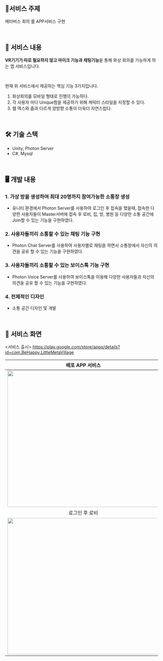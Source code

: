 ## 🤘서비스 주제

메타버스 회의 룸 APP서비스 구현

</br>

## 📜 서비스 내용

**VR기기가 따로 필요하지 않고 마이크 기능과 채팅기능**을 통해 화상 회의를 가능하게 하는 앱 서비스입니다.

</br>

현재 위 서비스에서 제공하는 핵심 기능 3가지입니다.

1. 화상회의를 모바일 형태로 진행이 가능하다.
2. 각 사용자 마다 Unique함을 제공하기 위해 캐릭터 스타일을 지정할 수 있다.
3. 웹 엑스와 줌과 다르게 양방향 소통이 더욱더 자연스럽다.

</br>

## 🛠 기술 스택

- Unity, Photon Server
- C#, Mysql

</br>

## 🖥 개발 내용

### 1. 가상 방을 생성하여 최대 20명까지 참여가능한 소통장 생성

- 유니티 환경에서 Photon Server를 사용하여 로그인 후 접속을 했을때, 접속한 다양한 사용자들이 Master서버에 접속 후 로비, 집, 방, 병원 등 다양한 소통 공간에 Join할 수 있는 기능을 구현하였다.


### 2. 사용자들끼리 소통할 수 있는 채팅 기능 구현

- Photon Chat Server를 사용하여 사용자별로 채팅을 하면서 소통장에서 자신의 의견을 공유 할 수 있는 기능을 구현하였다.


### 3. 사용자들끼리 소통할 수 있는 보이스톡 기능 구현

- Photon Voice Server를 사용하여 보이스톡을 이용해 다양한 사용자들과 자신의 의견을 공유 할 수 있는 기능을 구현하였다.


### 4. 전체적인 디자인

- 소통 공간 디자인 및 개발

</br>

## 👀 서비스 화면

<서비스 출시>
https://play.google.com/store/apps/details?id=com.BeHappy.LittleMetaVillage


|               배포 APP 서비스            |               회원가입 및 로그인            |
| :---------------------------------:   |    :-------------------------------:   |
| <img src="https://user-images.githubusercontent.com/64251951/215010955-73873cb5-1015-4a44-80df-62dd44d6711c.png" width="500" height="450"/>|<img src="https://user-images.githubusercontent.com/64251951/215011090-6ca921ae-19df-4b7d-b379-4fcba65d3569.png" width="500" height="450"/>
|               로그인 후 로비              |              회의 룸 장소                 |
| <img src="https://user-images.githubusercontent.com/64251951/215010955-73873cb5-1015-4a44-80df-62dd44d6711c.png" width="500" height="450"/>|<img src="https://user-images.githubusercontent.com/64251951/215011340-985d7dd6-927e-4a9e-b4ee-c0ce2e24e741.png" width="500" height="450"/>

